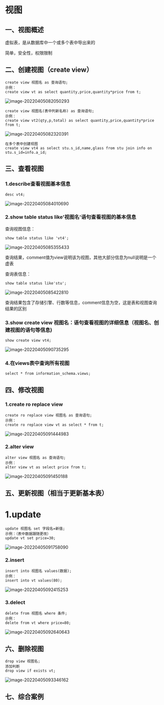 # 视图



## 一、视图概述

虚拟表，是从数据库中一个或多个表中导出来的

简单，安全性，权限限制



## 二、创建视图（create view）

```mysql
create view 视图名 as 查询语句;
示例：
create view vt as select quantity,price,quantity*price from t;
```

![image-20220405082050293](https://lsky.hhdxw.top/imghub/img/image-20220405082050293.png)

```mysql
create view 视图名(表中列新名称) as 查询语句;
示例：
create view vt2(qty,p,total) as select quantity,price,quantity*price from t;
```

![image-20220405082320391](https://lsky.hhdxw.top/imghub/img/image-20220405082320391.png)

```mysql
在多个表中创建视图
create view vt4 as select stu.s_id,name,glass from stu join info on stu.s_id=info.a_id;
```



## 三、查看视图

### 1.describe查看视图基本信息

```mysql
desc vt4;
```

![image-20220405084010690](https://lsky.hhdxw.top/imghub/img/image-20220405084010690.png)

### 2.show table status like'视图名'语句查看视图的基本信息

查询视图信息：

```mysql
show table status like 'vt4';
```

![image-20220405085355433](https://lsky.hhdxw.top/imghub/img/image-20220405085355433.png)

查询结果，comment值为view说明该为视图，其他大部分信息为null说明是一个虚表

查询表信息：

```mysql
show table status like'stu';
```

![image-20220405085422810](https://lsky.hhdxw.top/imghub/img/image-20220405085422810.png)

查询结果包含了存储引擎、行数等信息，comment信息为空，这是表和视图查询结果的区别

### 3.show create view 视图名：语句查看视图的详细信息（视图名、创建视图的语句等信息)

```mysql
show create view vt4;
```

![image-20220405090735295](https://lsky.hhdxw.top/imghub/img/image-20220405090735295.png)

### 4.在views表中查询所有视图

```mysql
select * from information_schema.views;
```



## 四、修改视图

### 1.create ro replace view

```mysql
create ro replace view 视图名 as 查询语句;
示例：
create ro replace view vt as select * from t;
```

![image-20220405091444983](https://lsky.hhdxw.top/imghub/img/image-20220405091444983.png)

### 2.alter view

```mysql
alter view 视图名 as 查询语句;
示例：
alter view vt as select price from t;
```

![image-20220405091450188](https://lsky.hhdxw.top/imghub/img/image-20220405091450188.png)

### 

## 五、更新视图（相当于更新基本表）

# 1.update

```mysql
update 视图名 set 字段名=新值;
示例：（表中数据跟随更改）
update vt set price=30;
```

![image-20220405091758090](https://lsky.hhdxw.top/imghub/img/image-20220405091758090.png)

### 2.insert 

```mysql
insert into 视图名 values(数据);
示例：
insert into vt values(80);
```

![image-20220405092415253](https://lsky.hhdxw.top/imghub/img/image-20220405092415253.png)

### 3.delect

```mysql
delete from 视图名 where 条件;
示例：
delete from vt where price=80;
```

![image-20220405092640643](https://lsky.hhdxw.top/imghub/img/image-20220405092640643.png)

## 六、删除视图

```mysql
drop view 视图名;
添加判断
drop view if exists vt;
```

![image-20220405093346162](https://lsky.hhdxw.top/imghub/img/image-20220405093346162.png)

## 七、综合案例

